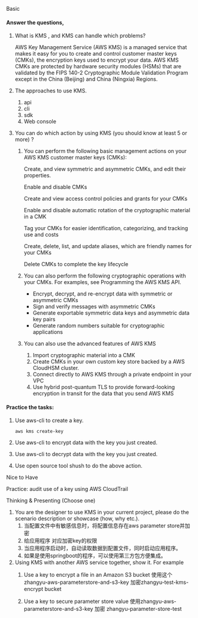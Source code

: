 Basic

#### Answer the questions,

1. What is KMS , and KMS can handle which problems?

   AWS Key Management Service (AWS KMS) is a managed service that makes it easy for you to create and control customer master keys (CMKs), the encryption keys used to encrypt your data. AWS KMS CMKs are protected by hardware security modules (HSMs) that are validated by the FIPS 140-2 Cryptographic Module Validation Program except in the China (Beijing) and China (Ningxia) Regions.

   

2. The approaches to use KMS.

   1. api
   2. cli
   3. sdk
   4. Web console

3. You can do which action by using KMS (you should know at least  5 or more) ?

   1. You can perform the following basic management actions on your AWS KMS customer master keys (CMKs):

      Create, and view symmetric and asymmetric CMKs, and edit their properties.

      Enable and disable CMKs

      Create and view access control policies and grants for your CMKs

      Enable and disable automatic rotation of the cryptographic material in a CMK

      Tag your CMKs for easier identification, categorizing, and tracking use and costs

      Create, delete, list, and update aliases, which are friendly names for your CMKs

      Delete CMKs to complete the key lifecycle

   2. You can also perform the following cryptographic operations with your CMKs. For examples, see Programming the AWS KMS API.
      - Encrypt, decrypt, and re-encrypt data with symmetric or asymmetric CMKs
      - Sign and verify messages with asymmetric CMKs
      - Generate exportable symmetric data keys and asymmetric data key pairs
      - Generate random numbers suitable for cryptographic applications
   3. You can also use the advanced features of AWS KMS
      1. Import cryptographic material into a CMK
      2. Create CMKs in your own custom key store backed by a AWS CloudHSM cluster.
      3. Connect directly to AWS KMS through a private endpoint in your VPC
      4. Use hybrid post-quantum TLS to provide forward-looking encryption in transit for the data that you send AWS KMS

#### Practice the tasks:

1. Use aws-cli to create a key.

   ```
   aws kms create-key
   ```

2. Use aws-cli to encrypt data with the key you just created.

3. Use aws-cli to decrypt data with the key you just created.

4. Use open source tool shush to do the above action. 


Nice to Have

Practice:  audit use of a key using AWS CloudTrail

Thinking & Presenting (Choose one)

1. You are the designer to use KMS in your current project, please do the scenario description or showcase (how, why etc.).
   1. 当配置文件中有敏感信息时，将配置信息存在aws parameter store并加密
   2. 给应用程序 对应加密key的权限
   3. 当应用程序启动时，自动读取数据到配置文件，同时启动应用程序。
   4. 如果是使用springboot的程序，可以使用第三方包方便集成。
2. Using KMS with another AWS service together, show it. For example
   1. Use a key to encrypt a file in an Amazon S3 bucket
   使用这个 zhangyu-aws-parameterstore-and-s3-key 加密zhangyu-test-kms-encrypt  bucket
    
   2. Use a key to secure parameter store value
       使用zhangyu-aws-parameterstore-and-s3-key 加密 zhangyu-parameter-store-test 
